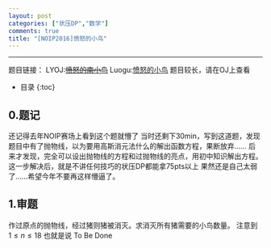 ```yaml
---
layout: post
categories: ["状压DP","数学"]
comments: true
title: "[NOIP2016]愤怒的小鸟"
---
```


<script type="text/javascript" src="https://cdn.rawgit.com/mathjax/MathJax/2.7.1/MathJax.js‌​?config=TeX-AMS-MML_HTMLorMML"></script>

--------------
题目链接：
LYOJ:~~[愤怒的南小鸟](https://ly.men.ci/problem/104)~~
Luogu:[愤怒的小鸟](https://www.luogu.org/problem/show?pid=2831)
题目较长，请在OJ上查看

* 目录
{:toc}

## 0.题记
还记得去年NOIP赛场上看到这个题就懵了
当时还剩下30min，写到这道题，发现题目中有了抛物线，以为要用高斯消元法什么的解出函数方程，果断放弃……
后来才发现，完全可以设出抛物线的方程和过抛物线的亮点，用初中知识解出方程。这一步解决后，就是不讲任何技巧的状压DP都能拿75pts以上
果然还是自己太弱了……希望今年不要再这样懵逼了。

<!--more-->

## 1.审题
作过原点的抛物线，经过猪则猪被消灭。求消灭所有猪需要的小鸟数量。
注意到$1 \leq n \leq 18$ 也就是说
To Be Done